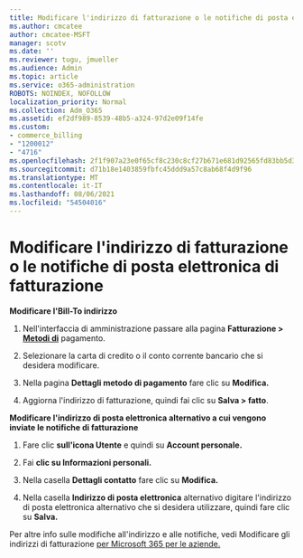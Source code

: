 ```yaml
---
title: Modificare l'indirizzo di fatturazione o le notifiche di posta elettronica di fatturazione
ms.author: cmcatee
author: cmcatee-MSFT
manager: scotv
ms.date: ''
ms.reviewer: tugu, jmueller
ms.audience: Admin
ms.topic: article
ms.service: o365-administration
ROBOTS: NOINDEX, NOFOLLOW
localization_priority: Normal
ms.collection: Adm_O365
ms.assetid: ef2df989-8539-48b5-a324-97d2e09f14fe
ms.custom:
- commerce_billing
- "1200012"
- "4716"
ms.openlocfilehash: 2f1f907a23e0f65cf8c230c8cf27b671e681d92565fd83bb5d39ebf3c53ab9fd
ms.sourcegitcommit: d71b18e1403859fbfc45ddd9a57c8ab68f4d9f96
ms.translationtype: MT
ms.contentlocale: it-IT
ms.lasthandoff: 08/06/2021
ms.locfileid: "54504016"
---
```

# <a name="change-billing-address-or-billing-email-notifications"></a>Modificare l'indirizzo di fatturazione o le notifiche di posta elettronica di fatturazione

**Modificare l'Bill-To indirizzo**

1. Nell'interfaccia di amministrazione passare alla pagina **Fatturazione > [Metodi di](https://go.microsoft.com/fwlink/p/?linkid=2018806)** pagamento.

2. Selezionare la carta di credito o il conto corrente bancario che si desidera modificare.

3. Nella pagina **Dettagli metodo di pagamento** fare clic su **Modifica.**

4. Aggiorna l'indirizzo di fatturazione, quindi fai clic su **Salva > fatto**.

**Modificare l'indirizzo di posta elettronica alternativo a cui vengono inviate le notifiche di fatturazione** 

1. Fare clic **sull'icona Utente** e quindi su **Account personale.**

2. Fai **clic su Informazioni personali.**

3. Nella casella **Dettagli contatto** fare clic su **Modifica.**

4. Nella casella **Indirizzo di posta elettronica** alternativo digitare l'indirizzo di posta elettronica alternativo che si desidera utilizzare, quindi fare clic su **Salva.**

Per altre info sulle modifiche all'indirizzo e alle notifiche, vedi Modificare gli indirizzi di fatturazione [per Microsoft 365 per le aziende.](/microsoft-365/commerce/billing-and-payments/change-your-billing-addresses)
